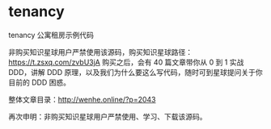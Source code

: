 # tenancy
tenancy
公寓租房示例代码

非购买知识星球用户严禁使用该源码，购买知识星球路径：https://t.zsxq.com/zvbU3jA
购买之后，会有 40 篇文章带你从 0 到 1 实战 DDD，讲解 DDD 原理，以及我们为什么要这么写代码，随时可到星球提问关于你目前的 DDD 困惑。

整体文章目录：http://wenhe.online/?p=2043

再次申明：非购买知识星球用户严禁使用、学习、下载该源码。
